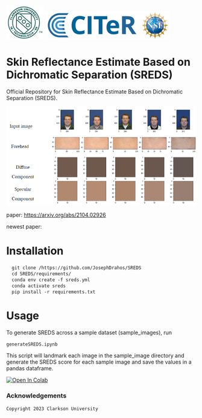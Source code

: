 ![Teaser image](readme_images/Clogo.png)
![Teaser image](readme_images//CITeR-logo.png)

# Skin Reflectance Estimate Based on Dichromatic Separation (SREDS)

Official Repository for Skin Reflectance Estimate Based on Dichromatic Separation (SREDS).

![Teaser image](readme_images//image9.png)


paper: https://arxiv.org/abs/2104.02926

newest paper:

# Installation

```
  git clone /https://github.com/JosephDrahos/SREDS
  cd SREDS/requirements/
  conda env create -f sreds.yml
  conda activate sreds
  pip install -r requirements.txt
```

# Usage

To generate SREDS across a sample dataset (sample_images), run 
```
generateSREDS.ipynb
```

This script will landmark each image in the sample_image directory and generate the SREDS score for each sample image and save the values in a pandas dataframe. 

[![Open In Colab](https://colab.research.google.com/assets/colab-badge.svg)](https://colab.research.google.com/github/JosephDrahos/SREDS/blob/main/generateSREDS_Colab.ipynb)

### Acknowledgements
```sh
Copyright 2023 Clarkson University
```
